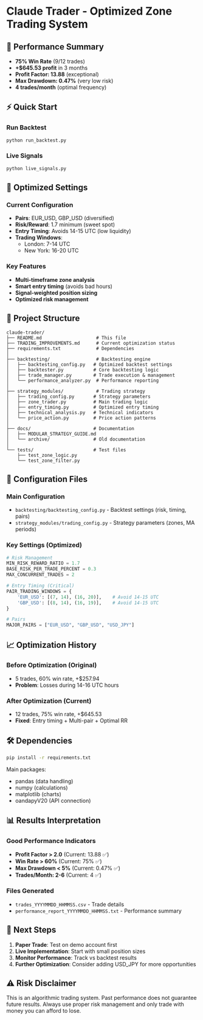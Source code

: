 # Claude Trader - Optimized Zone Trading System

## 🚀 Performance Summary
- **75% Win Rate** (9/12 trades) 
- **+$645.53 profit** in 3 months
- **Profit Factor: 13.88** (exceptional)
- **Max Drawdown: 0.47%** (very low risk)
- **4 trades/month** (optimal frequency)

## ⚡ Quick Start

### Run Backtest
```bash
python run_backtest.py
```

### Live Signals  
```bash
python live_signals.py
```

## 🎯 Optimized Settings

### Current Configuration
- **Pairs**: EUR_USD, GBP_USD (diversified)
- **Risk/Reward**: 1.7 minimum (sweet spot)
- **Entry Timing**: Avoids 14-15 UTC (low liquidity)
- **Trading Windows**: 
  - London: 7-14 UTC
  - New York: 16-20 UTC

### Key Features
- **Multi-timeframe zone analysis**
- **Smart entry timing** (avoids bad hours)
- **Signal-weighted position sizing**
- **Optimized risk management**

## 📁 Project Structure

```
claude-trader/
├── README.md                    # This file
├── TRADING_IMPROVEMENTS.md      # Current optimization status
├── requirements.txt             # Dependencies
│
├── backtesting/                 # Backtesting engine
│   ├── backtesting_config.py   # Optimized backtest settings
│   ├── backtester.py           # Core backtesting logic
│   ├── trade_manager.py        # Trade execution & management
│   └── performance_analyzer.py  # Performance reporting
│
├── strategy_modules/            # Trading strategy
│   ├── trading_config.py       # Strategy parameters
│   ├── zone_trader.py          # Main trading logic
│   ├── entry_timing.py         # Optimized entry timing
│   ├── technical_analysis.py   # Technical indicators
│   └── price_action.py         # Price action patterns
│
├── docs/                       # Documentation
│   ├── MODULAR_STRATEGY_GUIDE.md
│   └── archive/                # Old documentation
│
└── tests/                      # Test files
    ├── test_zone_logic.py
    └── test_zone_filter.py
```

## 🔧 Configuration Files

### Main Configuration
- `backtesting/backtesting_config.py` - Backtest settings (risk, timing, pairs)
- `strategy_modules/trading_config.py` - Strategy parameters (zones, MA periods)

### Key Settings (Optimized)
```python
# Risk Management
MIN_RISK_REWARD_RATIO = 1.7
BASE_RISK_PER_TRADE_PERCENT = 0.3
MAX_CONCURRENT_TRADES = 2

# Entry Timing (Critical)
PAIR_TRADING_WINDOWS = {
    'EUR_USD': [(7, 14), (16, 20)],    # Avoid 14-15 UTC
    'GBP_USD': [(8, 14), (16, 19)],    # Avoid 14-15 UTC
}

# Pairs
MAJOR_PAIRS = ["EUR_USD", "GBP_USD", "USD_JPY"]
```

## 📈 Optimization History

### Before Optimization (Original)
- 5 trades, 60% win rate, +$257.94
- **Problem**: Losses during 14-16 UTC hours

### After Optimization (Current)
- 12 trades, 75% win rate, +$645.53
- **Fixed**: Entry timing + Multi-pair + Optimal RR

## 🛠 Dependencies

```bash
pip install -r requirements.txt
```

Main packages:
- pandas (data handling)
- numpy (calculations)  
- matplotlib (charts)
- oandapyV20 (API connection)

## 📊 Results Interpretation

### Good Performance Indicators
- **Profit Factor > 2.0** (Current: 13.88 ✅)
- **Win Rate > 60%** (Current: 75% ✅)
- **Max Drawdown < 5%** (Current: 0.47% ✅)
- **Trades/Month: 2-6** (Current: 4 ✅)

### Files Generated
- `trades_YYYYMMDD_HHMMSS.csv` - Trade details
- `performance_report_YYYYMMDD_HHMMSS.txt` - Performance summary

## 🎯 Next Steps

1. **Paper Trade**: Test on demo account first
2. **Live Implementation**: Start with small position sizes
3. **Monitor Performance**: Track vs backtest results
4. **Further Optimization**: Consider adding USD_JPY for more opportunities

## ⚠️ Risk Disclaimer

This is an algorithmic trading system. Past performance does not guarantee future results. Always use proper risk management and only trade with money you can afford to lose.